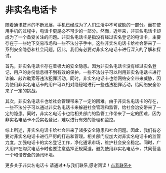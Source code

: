 # 非实名电话卡

随着通讯技术的不断发展，手机已经成为了人们生活中不可或缺的一部分。而在使用手机的过程中，电话卡更是必不可少的一部分。然而，近年来，非实名电话卡却成为了一个备受关注的问题。非实名电话卡是指没有经过实名登记的电话卡，主要存在于一些地下交易市场和一些不法分子手中。这些非实名电话卡给社会带来了一系列安全隐患和社会问题。因此，我们有必要对非实名电话卡进行深入的了解和探讨。

首先，非实名电话卡存在着极大的安全隐患。因为非实名电话卡没有经过实名登记，用户的身份信息得不到有效的保护。一些不法分子可以利用非实名电话卡进行诈骗、敲诈勒索等违法犯罪活动。同时，非实名电话卡也给网络安全带来威胁，因为使用非实名电话卡的用户可以相对隐秘地进行一些违法犯罪活动，给网络安全带来了一定的挑战。

其次，非实名电话卡也给社会管理带来了一定的困难。由于非实名电话卡的存在，一些不法分子可以通过非实名电话卡来躲避社会管理和监管，给社会治安带来了一定的隐患。同时，非实名电话卡也给相关部门的监管工作带来了一定的困难，因为非实名电话卡不受实名登记，难以进行有效的管理和监控。

综上所述，非实名电话卡给社会带来了诸多安全隐患和社会问题。因此，我们有必要对非实名电话卡进行严厉的打击和管理。相关部门应加大对非实名电话卡的监管力度，加强电话卡的实名登记工作，净化通讯市场，维护社会安全稳定。同时，广大用户在购买电话卡时也要注意选择正规渠道，避免使用非实名电话卡，共同营造一个和谐安全的通讯环境。

更多关于非实名电话卡 请通过✈与我们联系,感谢阅读！[点我联系✈](https://mail.k02.cc)